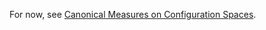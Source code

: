 For now, see [Canonical Measures on Configuration Spaces](http://golem.ph.utexas.edu/category/2007/03/canonical_measures_on_configur_1.html).